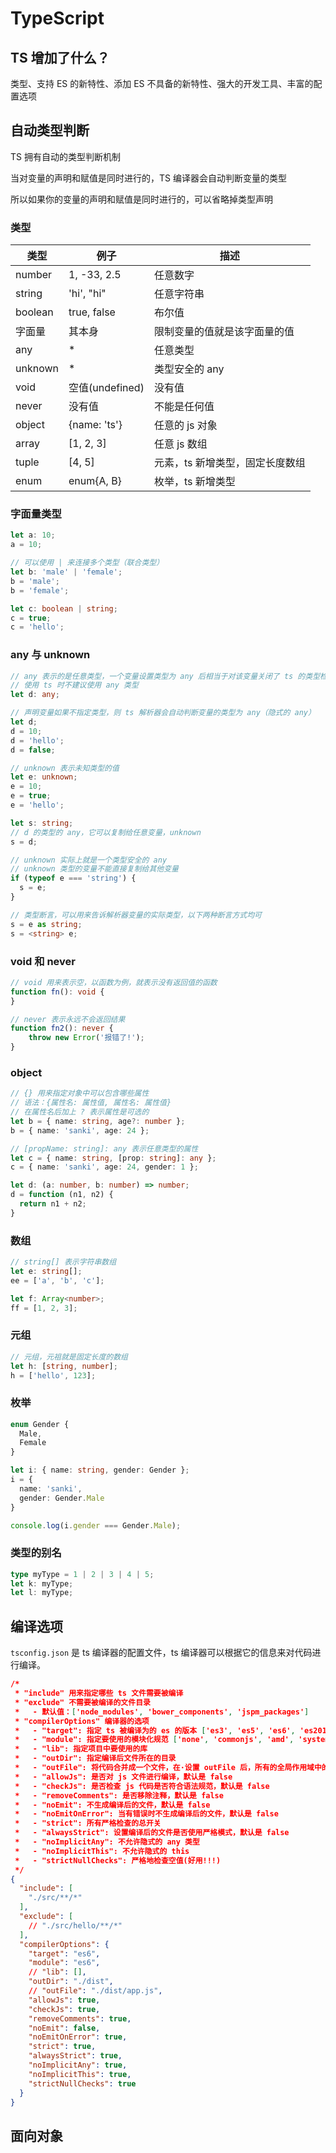 # TypeScript

## TS 增加了什么？

类型、支持 ES 的新特性、添加 ES 不具备的新特性、强大的开发工具、丰富的配置选项

## 自动类型判断

TS 拥有自动的类型判断机制

当对变量的声明和赋值是同时进行的，TS 编译器会自动判断变量的类型

所以如果你的变量的声明和赋值是同时进行的，可以省略掉类型声明

### 类型

| 类型    | 例子            | 描述                            |
| ------- | --------------- | ------------------------------- |
| number  | 1, -33, 2.5     | 任意数字                        |
| string  | 'hi', "hi"      | 任意字符串                      |
| boolean | true, false     | 布尔值                          |
| 字面量  | 其本身          | 限制变量的值就是该字面量的值    |
| any     | *               | 任意类型                        |
| unknown | *               | 类型安全的 any                  |
| void    | 空值(undefined) | 没有值                          |
| never   | 没有值          | 不能是任何值                    |
| object  | {name: 'ts'}    | 任意的 js 对象                  |
| array   | [1, 2, 3]       | 任意 js 数组                    |
| tuple   | [4, 5]          | 元素，ts 新增类型，固定长度数组 |
| enum    | enum{A, B}      | 枚举，ts 新增类型               |

### 字面量类型

```typescript
let a: 10;
a = 10;

// 可以使用 | 来连接多个类型（联合类型）
let b: 'male' | 'female';
b = 'male';
b = 'female';

let c: boolean | string;
c = true;
c = 'hello';
```

### any 与 unknown

```typescript
// any 表示的是任意类型，一个变量设置类型为 any 后相当于对该变量关闭了 ts 的类型检测
// 使用 ts 时不建议使用 any 类型
let d: any;

// 声明变量如果不指定类型，则 ts 解析器会自动判断变量的类型为 any（隐式的 any）
let d;
d = 10;
d = 'hello';
d = false;

// unknown 表示未知类型的值
let e: unknown;
e = 10;
e = true;
e = 'hello';

let s: string;
// d 的类型的 any，它可以复制给任意变量，unknown
s = d;

// unknown 实际上就是一个类型安全的 any
// unknown 类型的变量不能直接复制给其他变量
if (typeof e === 'string') {
  s = e;
}

// 类型断言，可以用来告诉解析器变量的实际类型，以下两种断言方式均可
s = e as string;
s = <string> e;
```

### void 和 never

```typescript
// void 用来表示空，以函数为例，就表示没有返回值的函数
function fn(): void {
}

// never 表示永远不会返回结果
function fn2(): never {
	throw new Error('报错了!');
}
```

### object

```typescript
// {} 用来指定对象中可以包含哪些属性
// 语法：{属性名: 属性值, 属性名: 属性值}
// 在属性名后加上 ? 表示属性是可选的
let b = { name: string, age?: number };
b = { name: 'sanki', age: 24 };

// [propName: string]: any 表示任意类型的属性
let c = { name: string, [prop: string]: any };
c = { name: 'sanki', age: 24, gender: 1 };

let d: (a: number, b: number) => number;
d = function (n1, n2) {
  return n1 + n2;
}
```

### 数组

```typescript
// string[] 表示字符串数组
let e: string[];
ee = ['a', 'b', 'c'];

let f: Array<number>;
ff = [1, 2, 3];
```

### 元组

```typescript
// 元组，元祖就是固定长度的数组
let h: [string, number];
h = ['hello', 123];
```

### 枚举

```typescript
enum Gender {
  Male,
  Female
}

let i: { name: string, gender: Gender };
i = {
  name: 'sanki',
  gender: Gender.Male
}

console.log(i.gender === Gender.Male);
```

### 类型的别名

```typescript
type myType = 1 | 2 | 3 | 4 | 5;
let k: myType;
let l: myType;
```

## 编译选项

`tsconfig.json` 是 ts 编译器的配置文件，ts 编译器可以根据它的信息来对代码进行编译。

```json
/*
 * "include" 用来指定哪些 ts 文件需要被编译
 * "exclude" 不需要被编译的文件目录
 *   - 默认值：['node_modules', 'bower_components', 'jspm_packages']
 * "compilerOptions" 编译器的选项
 *   - "target": 指定 ts 被编译为的 es 的版本 ['es3', 'es5', 'es6', 'es2015', 'es2016', 'es2017', 'es2018', 'es2019', 'es2020', 'esnext']
 *   - "module": 指定要使用的模块化规范 ['none', 'commonjs', 'amd', 'system', 'umd', 'es6', 'es2015', 'es2020', 'esnext']
 *   - "lib": 指定项目中要使用的库
 *   - "outDir": 指定编译后文件所在的目录
 *   - "outFile": 将代码合并成一个文件，在·设置 outFile 后，所有的全局作用域中的代码会合并到同一个文件中
 *   - "allowJs": 是否对 js 文件进行编译，默认是 false
 *   - "checkJs": 是否检查 js 代码是否符合语法规范，默认是 false
 *   - "removeComments": 是否移除注释，默认是 false
 *   - "noEmit": 不生成编译后的文件，默认是 false
 *   - "noEmitOnError": 当有错误时不生成编译后的文件，默认是 false
 *   - "strict": 所有严格检查的总开关
 *   - "alwaysStrict": 设置编译后的文件是否使用严格模式，默认是 false
 *   - "noImplicitAny": 不允许隐式的 any 类型
 *   - "noImplicitThis": 不允许隐式的 this
 *   - "strictNullChecks": 严格地检查空值(好用!!!)
 */
{
  "include": [
    "./src/**/*"
  ],
  "exclude": [
    // "./src/hello/**/*"
  ],
  "compilerOptions": {
    "target": "es6",
    "module": "es6",
    // "lib": [],
    "outDir": "./dist",
    // "outFile": "./dist/app.js",
    "allowJs": true,
    "checkJs": true,
    "removeComments": true,
    "noEmit": false,
    "noEmitOnError": true,
    "strict": true,
    "alwaysStrict": true,
    "noImplicitAny": true,
    "noImplicitThis": true,
    "strictNullChecks": true
  }
}
```

## 面向对象

